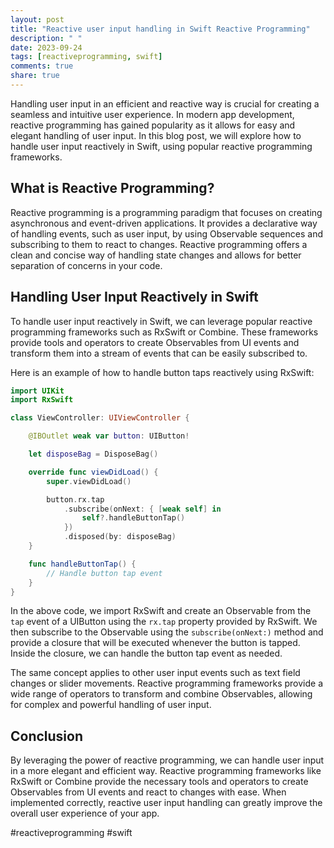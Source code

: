 ```yaml
---
layout: post
title: "Reactive user input handling in Swift Reactive Programming"
description: " "
date: 2023-09-24
tags: [reactiveprogramming, swift]
comments: true
share: true
---
```


Handling user input in an efficient and reactive way is crucial for creating a seamless and intuitive user experience. In modern app development, reactive programming has gained popularity as it allows for easy and elegant handling of user input. In this blog post, we will explore how to handle user input reactively in Swift, using popular reactive programming frameworks.

## What is Reactive Programming?

Reactive programming is a programming paradigm that focuses on creating asynchronous and event-driven applications. It provides a declarative way of handling events, such as user input, by using Observable sequences and subscribing to them to react to changes. Reactive programming offers a clean and concise way of handling state changes and allows for better separation of concerns in your code.

## Handling User Input Reactively in Swift

To handle user input reactively in Swift, we can leverage popular reactive programming frameworks such as RxSwift or Combine. These frameworks provide tools and operators to create Observables from UI events and transform them into a stream of events that can be easily subscribed to.

Here is an example of how to handle button taps reactively using RxSwift:

```swift
import UIKit
import RxSwift

class ViewController: UIViewController {

    @IBOutlet weak var button: UIButton!

    let disposeBag = DisposeBag()

    override func viewDidLoad() {
        super.viewDidLoad()

        button.rx.tap
            .subscribe(onNext: { [weak self] in
                self?.handleButtonTap()
            })
            .disposed(by: disposeBag)
    }

    func handleButtonTap() {
        // Handle button tap event
    }
}
```

In the above code, we import RxSwift and create an Observable from the `tap` event of a UIButton using the `rx.tap` property provided by RxSwift. We then subscribe to the Observable using the `subscribe(onNext:)` method and provide a closure that will be executed whenever the button is tapped. Inside the closure, we can handle the button tap event as needed.

The same concept applies to other user input events such as text field changes or slider movements. Reactive programming frameworks provide a wide range of operators to transform and combine Observables, allowing for complex and powerful handling of user input.

## Conclusion

By leveraging the power of reactive programming, we can handle user input in a more elegant and efficient way. Reactive programming frameworks like RxSwift or Combine provide the necessary tools and operators to create Observables from UI events and react to changes with ease. When implemented correctly, reactive user input handling can greatly improve the overall user experience of your app.

#reactiveprogramming #swift